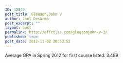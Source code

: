 ```yaml
---
ID: 12849
post_title: Gleeson,John V
author: Joel DesArmo
post_excerpt: ""
layout: post
permalink: http://effrtlss.com/gleesonjohn-v-3/
published: true
post_date: 2012-11-02 20:53:52
---
```

<p>Average GPA in Spring 2012 for first course listed: 3.489</p>